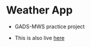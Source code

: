 # Weather App
- GADS-MWS practice project

- This is also live [here](https://weather-app-kiminza.firebaseapp.com/)
